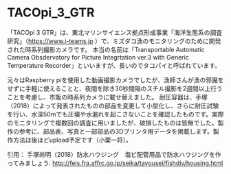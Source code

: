 # TACOpi_3_GTR
「TACOpi 3 GTR」は、東北マリンサイエンス拠点形成事業「海洋生態系の調査研究」（https://www.i-teams.jp ）で、ミズダコ漁のモニタリングのために開発された時系列撮影カメラです。
本当の名前は「Transportable Automatic Camera Obsdervatory for Picture Integrtation ver.3 with Generic Temperature Recorder」といいますが、長いのでタコパイと呼ばれています。

元々はRaspberry piを使用した動画撮影カメラでしたが、漁師さんが漁の邪魔をせずに手軽に使えることと、夜間を除き30秒間隔のスチル撮影を2週間以上行うことを考慮し、市販の時系列カメラに載せ替えました。
耐圧容器は、手塚（2018）によって発表されたものの部品を変更して小型化し、さらに耐圧試験を行い、水深50mでも圧壊や水漏れを起こさないことを確認したものです。実際のモニタリングで複数回の調査に用いましたが、破損したものは皆無でした。製作の参考に、部品表、写真と一部部品の3Dプリンタ用データを掲載します。製作方法は後ほどupload予定です（小栗一将）。

引用：
手塚尚明（2018）防水ハウジング　塩ビ配管用品で防水ハウジングを作ってみましょう. http://feis.fra.affrc.go.jp/seika/tayousei/fishdiv/housing.html
